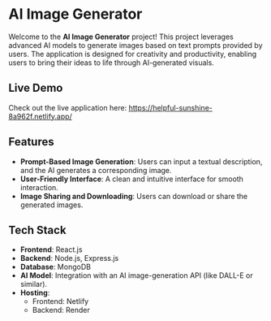# AI Image Generator

Welcome to the **AI Image Generator** project! This project leverages advanced AI models to generate images based on text prompts provided by users. The application is designed for creativity and productivity, enabling users to bring their ideas to life through AI-generated visuals.

## Live Demo
Check out the live application here: https://helpful-sunshine-8a962f.netlify.app/

## Features
- **Prompt-Based Image Generation**: Users can input a textual description, and the AI generates a corresponding image.
- **User-Friendly Interface**: A clean and intuitive interface for smooth interaction.
- **Image Sharing and Downloading**: Users can download or share the generated images.

## Tech Stack
- **Frontend**: React.js
- **Backend**: Node.js, Express.js
- **Database**: MongoDB
- **AI Model**: Integration with an AI image-generation API (like DALL-E or similar).
- **Hosting**:
  - Frontend: Netlify
  - Backend: Render 

